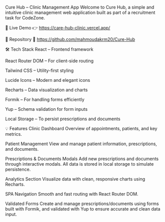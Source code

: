 Cure Hub – Clinic Management App
Welcome to Cure Hub, a simple and intuitive clinic management web application built as part of a recruitment task for CodeZone.

🚀 Live Demo
👉 https://care-hub-clinic.vercel.app/

📂 Repository
🔗 https://github.com/mahmoudakrm20/Cure-Hub

🛠️ Tech Stack
React – Frontend framework

React Router DOM – For client-side routing

Tailwind CSS – Utility-first styling

Lucide Icons – Modern and elegant icons

Recharts – Data visualization and charts

Formik – For handling forms efficiently

Yup – Schema validation for form inputs

Local Storage – To persist prescriptions and documents

💡 Features
Clinic Dashboard
Overview of appointments, patients, and key metrics.

Patient Management
View and manage patient information, prescriptions, and documents.

Prescriptions & Documents Modals
Add new prescriptions and documents through interactive modals.
All data is stored in local storage to simulate persistence.

Analytics Section
Visualize data with clean, responsive charts using Recharts.

SPA Navigation
Smooth and fast routing with React Router DOM.

Validated Forms
Create and manage prescriptions/documents using forms built with Formik, and validated with Yup to ensure accurate and clean data input.

